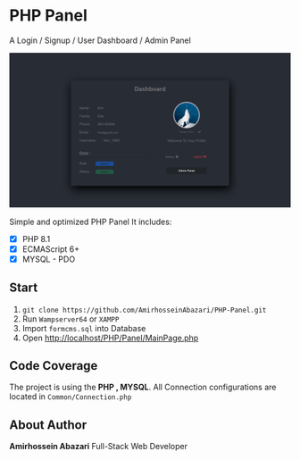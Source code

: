 # PHP Panel

A Login / Signup / User Dashboard / Admin Panel


<img width="800" alt="React Musci Player Screenshot" src="./img.png"/>

Simple and optimized PHP Panel It includes: 


- [x] PHP 8.1
- [x] ECMAScript 6+
- [x] MYSQL - PDO

## Start

1. `git clone https://github.com/AmirhosseinAbazari/PHP-Panel.git`
2. Run `Wampserver64` or `XAMPP`
3. Import `formcms.sql` into Database
4. Open [http://localhost/PHP/Panel/MainPage.php](http://localhost/PHP/Panel/MainPage.php)

## Code Coverage

The project is using the <strong>PHP , MYSQL</strong>. All Connection configurations are located in `Common/Connection.php`

## About Author

<strong>Amirhossein Abazari</strong> Full-Stack Web Developer
